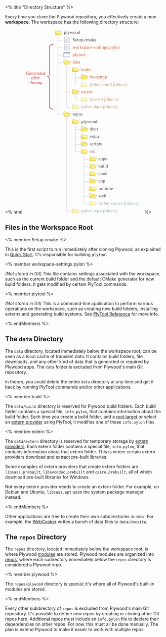 <% title "Directory Structure" %>

Every time you clone the Plywood repository, you effectively create a new **workspace**. The workspace has the following directory structure:

<% html
<svg xmlns="http://www.w3.org/2000/svg" height="597" width="388" xmlns:xlink="http://www.w3.org/1999/xlink">
  <defs>
    <linearGradient id="stops">
      <stop stop-color="#fdfda0" offset="0"/>
      <stop stop-color="#f5d334" offset="1"/>
    </linearGradient>
    <linearGradient id="gradient0" y2="477" xlink:href="#stops" gradientUnits="userSpaceOnUse" x2="334" gradientTransform="translate(-327 -6)" y1="467" x1="334"/>
    <linearGradient id="gradient1" y2="481" xlink:href="#stops" gradientUnits="userSpaceOnUse" x2="340" gradientTransform="translate(-327 -6)" y1="472" x1="340"/>
  </defs>
  <g id="lines" stroke="#e0e0e0" stroke-width="2" fill="none">
    <path d="M140 286v299c0 2.52 1.75 4 4 4h10M112 33c0 2.52 1.75 4 4 4h10M112 57c0 2.52 1.75 4 4 4h10M112 81c0 2.52 1.75 4 4 4h10M112 105c0 2.52 1.75 4 4 4h10M196 406v155c0 2.52 1.75 4 4 4h10M168 310v83c0 2.52 1.75 4 4 4h10M140 118v131c0 2.52 1.75 4 4 4h10M168 214v11c0 2.52 1.75 4 4 4h10M168 142v35c0 2.52 1.75 4 4 4h10"/>
    <path d="M140 129c0 2.52 1.75 4 4 4h10M140 201c0 2.52 1.75 4 4 4h10M168 153c0 2.52 1.75 4 4 4h10M168 321c0 2.52 1.75 4 4 4h10M168 345c0 2.52 1.75 4 4 4h10M168 369c0 2.52 1.75 4 4 4h10M196 417c0 2.52 1.75 4 4 4h10M196 441c0 2.52 1.75 4 4 4h10M196 465c0 2.52 1.75 4 4 4h10M196 489c0 2.52 1.75 4 4 4h10M196 513c0 2.52 1.75 4 4 4h10M196 537c0 2.52 1.75 4 4 4h10M112 22v251c0 2.52 1.75 4 4 4h10M140 297c0 2.52 1.75 4 4 4h10"/>
  </g>
  <g transform="translate(0 -455.5)">
    <g id="folder" stroke-linejoin="round" stroke="#dcbf6a">
      <path d="M2.5 460c0-.5.5-1 1-1h5c.613-.01 1 .507 1 1v2h10c.587 0 1 .421 1 1v10c.018.552-.434 1-1 1h-16c-.507 0-1-.444-1-1z" fill="url(#gradient0)" transform="translate(100)"/>
      <path d="M7.36 466c.286-.5 1.07-1 1.57-1h16c.587 0 .759.421.428 1l-4 7c-.298.552-1.01 1-1.57 1h-16c-.507 0-.746-.444-.428-1z" fill="url(#gradient1)" transform="translate(100)"/>
    </g>
    <g id="file">
      <path d="M32.5 482h13l3 3v15h-16z" stroke="#acacac" fill="#fff" transform="translate(100)"/>
      <path d="M36 490h9M36 492h9M36 494h9M36 496h9" stroke="#aac1ce" fill="none" transform="translate(100)"/>
      <path d="M45.5 482v3h3" stroke="#acacac" fill="none" transform="translate(100)"/>
      <path d="M36 488h9M36 488h9" stroke="#aac1ce" fill="none" transform="translate(100)"/>
    </g>
    <use xlink:href="#file" transform="translate(0 24)"/>
    <g id="app" transform="translate(0.5 0)">
      <path d="M130 532h20v14h-20z" stroke="#6b85bf" fill="#fff"/>
      <path d="M130 532h20v2h-20z" stroke="#6b85bf" fill="#6b85bf"/>
    </g>
    <use xlink:href="#folder" transform="translate(28 96)"/>
    <use xlink:href="#folder" transform="translate(56 120)"/>
    <use xlink:href="#folder" transform="translate(84 144)"/>
    <use opacity=".5" xlink:href="#folder" transform="translate(84 168)"/>
    <use xlink:href="#folder" transform="translate(56 192)"/>
    <use opacity=".5" xlink:href="#folder" transform="translate(84 216)"/>
    <use opacity=".5" xlink:href="#folder" transform="translate(56 240)"/>
    <use xlink:href="#folder" transform="translate(28 264)"/>
    <use xlink:href="#folder" transform="translate(56 288)"/>
    <use xlink:href="#folder" transform="translate(84 312)"/>
    <use xlink:href="#folder" transform="translate(84 336)"/>
    <use xlink:href="#folder" transform="translate(84 360)"/>
    <use xlink:href="#folder" transform="translate(84 384)"/>
    <use xlink:href="#folder" transform="translate(112 408)"/>
    <use xlink:href="#folder" transform="translate(112 432)"/>
    <use xlink:href="#folder" transform="translate(112 456)"/>
    <use xlink:href="#folder" transform="translate(112 480)"/>
    <use xlink:href="#folder" transform="translate(112 504)"/>
    <use xlink:href="#folder" transform="translate(112 528)"/>
    <use opacity=".5" xlink:href="#folder" transform="translate(112 552)"/>
    <use opacity=".5" xlink:href="#folder" transform="translate(56 576)"/>
    <g font-family="LiberationSans" font-size="15">
      <text y="471.362" x="131" fill="#4d4d4d">plywood</text>
      <text y="495.362" x="159" fill="#4d4d4d">Setup.cmake</text>
      <text y="735.362" x="159" fill="#4d4d4d">repos</text>
      <text y="519.362" x="159" fill="#cf653a">workspace-settings.pylon</text>
      <text y="543.362" x="159" fill="#cf653a">plytool</text>
      <text y="567.362" x="159" fill="#cf653a">data</text>
      <text y="591.362" x="187" fill="#cf653a">build</text>
      <text y="615.362" x="215" fill="#cf653a">bootstrap</text>
      <text y="663.362" x="187" fill="#cf653a">extern</text>
      <text y="759.362" x="187" fill="#4d4d4d">plywood</text>
      <text y="783.362" x="215" fill="#4d4d4d">docs</text>
      <text y="807.362" x="215" fill="#4d4d4d">extra</text>
      <text y="831.362" x="215" fill="#4d4d4d">scripts</text>
      <text y="855.362" x="215" fill="#4d4d4d">src</text>
      <text y="879.362" x="243" fill="#4d4d4d">apps</text>
      <text y="903.362" x="243" fill="#4d4d4d">build</text>
      <text y="927.362" x="243" fill="#4d4d4d">cook</text>
      <text y="951.362" x="243" fill="#4d4d4d">cpp</text>
      <text y="975.362" x="243" fill="#4d4d4d">runtime</text>
      <text y="999.362" x="243" fill="#4d4d4d">web</text>
    </g>
    <g font-family="Asap" font-style="italic" font-size="15">
      <text y="711.362" x="187" fill="#bc9b7d">(other data folders)</text>
      <text y="639.362" x="215" fill="#bc9b7d">(other build folders)</text>
      <text y="687.362" x="215" fill="#bc9b7d">(extern folders)</text>
      <text y="1023.362" x="243" fill="#98a9a9">(other source folders)</text>
      <text y="1047.362" x="187" fill="#98a9a9">(other repo folders)</text>
    </g>
    <g font-size="15" font-family="Asap" font-style="italic" fill="#d04545" text-anchor="middle">
      <text y="603.362" x="39.121">Generated</text>
      <text y="618.362" x="39.121">after</text>
      <text y="633.362" x="39.121">cloning</text>
    </g>
    <path id="bracket" d="M77 610c4.35 0 7 3.32 7 6.99v87c0 5.88 4.43 11 13.4 11" stroke="#d04545" stroke-width="2" fill="none"/>
    <use xlink:href="#bracket" transform="matrix(1 0 0 -1 0 1220)"/>
  </g>
</svg>
%>

## Files in the Workspace Root

<% member Setup.cmake %>

This is the first script to run immediately after cloning Plywood, as explained in [Quick Start](QuickStart). It's responsible for building `plytool`.

<% member workspace-settings.pylon %>

_(Not stored in Git)_ This file contains settings associated with the workspace, such as the current build folder and the default CMake generator for new build folders. It gets modified by certain PlyTool commands.

<% member plytool %>

_(Not stored in Git)_ This is a command-line application to perform various operations on the workspace, such as creating new build folders, installing externs and generating build systems. See [PlyTool Reference](PlyTool) for more info.

<% endMembers %>

## The `data` Directory

The `data` directory, located immediately below the workspace root, can be seen as a local cache of transient data. It contains build folders, file downloads, and any other kind of data that is generated or required by Plywood apps. The `data` folder is excluded from Plywood's main Git repository.

In theory, you could delete the entire `data` directory at any time and get it back by running PlyTool commands and/or other applications.

<% member build %>

The `data/build` directory is reserved for Plywood build folders. Each build folder contains a special file, `info.pylon`, that contains information about the build folder. Each time you create a build folder, add a [root target](KeyConcepts#targets) or select an [extern provider](KeyConcepts#extern-providers) using PlyTool, it modifies one of these `info.pylon` files.

<% member extern %>

The `data/extern` directory is reserved for temporary storage by [extern providers](KeyConcepts#extern-providers). Each extern folder contains a special file, `info.pylon`, that contains information about that extern folder. This is where certain extern providers download and extract pre-built libraries.

Some examples of extern providers that create extern folders are `libsass.prebuilt`, `libavcodec.prebuilt` and `cairo.prebuilt`, all of which download pre-built libraries for Windows.

Not every extern provider needs to create an extern folder. For example, on Debian and Ubuntu, `libsass.apt` uses the system package manager instead. 

<% endMembers %>

Other applications are free to create their own subdirectories in `data`. For example, the [WebCooker](BuildDocs) writes a bunch of data files to `data/docsite`.

## The `repos` Directory

The `repos` directory, located immediately below the workspace root, is where Plywood [modules](KeyConcepts#modules) are stored. Plywood modules are organized into [repos](KeyConcepts#modules), where each sudirectory immediately below the `repos` directory is considered a Plywood repo.

<% member plywood %>

The `repos/plywood` directory is special; it's where all of Plywood's built-in modules are stored.

<% endMembers %>

Every other subdirectory of `repos` is excluded from Plywood's main Git repository. It's possible to define new repos by creating or cloning other Git repos here. Additional repos must include an `info.pylon` file to declare their dependencies on other repos. For now, this must all be done manually. The plan is extend Plywood to make it easier to work with multiple repos.
